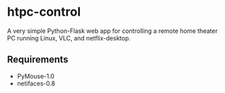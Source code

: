 htpc-control
============

A very simple Python-Flask web app for controlling a remote home theater PC running Linux, VLC, and netflix-desktop.

Requirements
------------
- PyMouse-1.0
- netifaces-0.8
 
